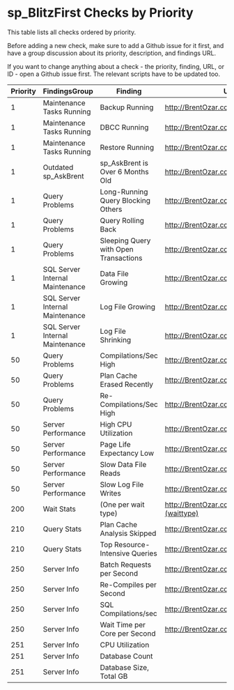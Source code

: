 # sp_BlitzFirst Checks by Priority

This table lists all checks ordered by priority. 

Before adding a new check, make sure to add a Github issue for it first, and have a group discussion about its priority, description, and findings URL.

If you want to change anything about a check - the priority, finding, URL, or ID - open a Github issue first. The relevant scripts have to be updated too.

| Priority | FindingsGroup | Finding | URL | CheckID |
|----------|---------------------------------|---------------------------------------|-------------------------------------------------|----------|
| 1 | Maintenance Tasks Running | Backup Running | http://BrentOzar.com/askbrent/backups | 1 |
| 1 | Maintenance Tasks Running | DBCC Running | http://BrentOzar.com/askbrent/dbcc | 2 |
| 1 | Maintenance Tasks Running | Restore Running | http://BrentOzar.com/askbrent/backups | 3 |
| 1 | Outdated sp_AskBrent | sp_AskBrent is Over 6 Months Old | http://BrentOzar.com/askbrent/ | 27 |
| 1 | Query Problems | Long-Running Query Blocking Others | http://BrentOzar.com/go/blocking | 5 |
| 1 | Query Problems | Query Rolling Back | http://BrentOzar.com/go/rollback | 9 |
| 1 | Query Problems | Sleeping Query with Open Transactions | http://BrentOzar.com/go/sleeping | 8 |
| 1 | SQL Server Internal Maintenance | Data File Growing | http://BrentOzar.com/go/instant | 4 |
| 1 | SQL Server Internal Maintenance | Log File Growing | http://BrentOzar.com/go/logsize | 13 |
| 1 | SQL Server Internal Maintenance | Log File Shrinking | http://BrentOzar.com/go/logsize | 14 |
| 50 | Query Problems | Compilations/Sec High | http://BrentOzar.com/go/compile | 15 |
| 50 | Query Problems | Plan Cache Erased Recently | http://BrentOzar.com/go/freeproccache | 7 |
| 50 | Query Problems | Re-Compilations/Sec High | http://BrentOzar.com/go/recompile | 16 |
| 50 | Server Performance | High CPU Utilization | http://BrentOzar.com/go/cpu | 24 |
| 50 | Server Performance | Page Life Expectancy Low | http://BrentOzar.com/go/ple | 10 |
| 50 | Server Performance | Slow Data File Reads | http://BrentOzar.com/go/slow | 11 |
| 50 | Server Performance | Slow Log File Writes | http://BrentOzar.com/go/slow | 12 |
| 200 | Wait Stats | (One per wait type) | http://BrentOzar.com/sql/wait-stats/#(waittype) | 6 |
| 210 | Query Stats | Plan Cache Analysis Skipped | http://BrentOzar.com/go/topqueries | 18 |
| 210 | Query Stats | Top Resource-Intensive Queries | http://BrentOzar.com/go/topqueries | 17 |
| 250 | Server Info | Batch Requests per Second | http://BrentOzar.com/go/measure | 19 |
| 250 | Server Info | Re-Compiles per Second | http://BrentOzar.com/go/measure | 26 |
| 250 | Server Info | SQL Compilations/sec | http://BrentOzar.com/go/measure | 25 |
| 250 | Server Info | Wait Time per Core per Second | http://BrentOzar.com/go/measure | 20 |
| 251 | Server Info | CPU Utilization |  | 23 |
| 251 | Server Info | Database Count |  | 22 |
| 251 | Server Info | Database Size, Total GB |  | 21 |

